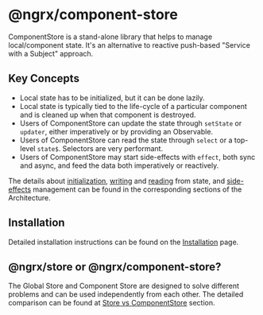 # @ngrx/component-store

ComponentStore is a stand-alone library that helps to manage local/component state. It's an alternative to reactive push-based "Service with a Subject" approach.

## Key Concepts

- Local state has to be initialized, but it can be done lazily.
- Local state is typically tied to the life-cycle of a particular component and is cleaned up when that component is destroyed.
- Users of ComponentStore can update the state through `setState` or `updater`, either imperatively or by providing an Observable.
- Users of ComponentStore can read the state through `select` or a top-level `state$`. Selectors are very performant.
- Users of ComponentStore may start side-effects with `effect`, both sync and async, and feed the data both imperatively or reactively.

The details about [initialization](guide/component-store/initialization), [writing](guide/component-store/write) and [reading](guide/component-store/read) from state,
and [side-effects](guide/component-store/effect) management can be found in the corresponding sections of the Architecture.

## Installation

Detailed installation instructions can be found on the [Installation](guide/component-store/install) page.

## @ngrx/store or @ngrx/component-store?

The Global Store and Component Store are designed to solve different problems and can be used independently from each other. The detailed comparison can
be found at [Store vs ComponentStore](guide/component-store/comparison) section.
